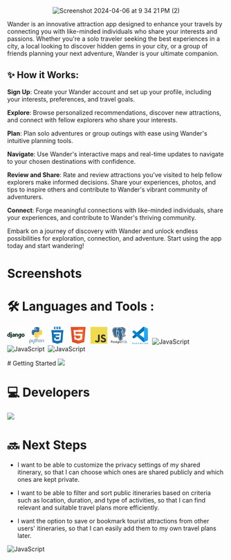 <p align="center">
<img width="655" alt="Screenshot 2024-04-06 at 9 34 21 PM (2)" src="https://github.com/jg0087/WANDER-DRAFT/assets/73007013/48c8441a-fbc9-4ec2-8894-24125d2b8b7c">
</p>  

Wander is an innovative attraction app designed to enhance your travels by connecting you with like-minded individuals who share your interests and passions. Whether you're a solo traveler seeking the best experiences in a city, a local looking to discover hidden gems in your city, or a group of friends planning your next adventure, Wander is your ultimate companion.

## :sparkles: How it Works:

**Sign Up**: Create your Wander account and set up your profile, including your interests, preferences, and travel goals.

**Explore**: Browse personalized recommendations, discover new attractions, and connect with fellow explorers who share your interests.

**Plan**: Plan solo adventures or group outings with ease using Wander's intuitive planning tools.

**Navigate**: Use Wander's interactive maps and real-time updates to navigate to your chosen destinations with confidence.

**Review and Share**: Rate and review attractions you've visited to help fellow explorers make informed decisions. Share your experiences, photos, and tips to inspire others and contribute to Wander's vibrant community of adventurers.

**Connect**: Forge meaningful connections with like-minded individuals, share your experiences, and contribute to Wander's thriving community.


Embark on a journey of discovery with Wander and unlock endless possibilities for exploration, connection, and adventure. Start using the app today and start wandering!


# Screenshots


# :hammer_and_wrench: Languages and Tools :
<div>

<img src="https://github.com/devicons/devicon/blob/master/icons/django/django-plain-wordmark.svg"  title="CSS3" alt="CSS" width="40" height="40"/>&nbsp;  <img src="https://github.com/devicons/devicon/blob/master/icons/python/python-original-wordmark.svg"  title="CSS3" alt="CSS" width="40" height="40"/>&nbsp;  <img src="https://github.com/devicons/devicon/blob/master/icons/css3/css3-plain-wordmark.svg"  title="CSS3" alt="CSS" width="40" height="40"/>&nbsp;  <img src="https://github.com/devicons/devicon/blob/master/icons/html5/html5-original.svg" title="HTML5" alt="HTML" width="40" height="40"/>&nbsp;  <img src="https://github.com/devicons/devicon/blob/master/icons/javascript/javascript-original.svg" title="JavaScript" alt="JavaScript" width="40" height="40"/>&nbsp;  <img src="https://github.com/devicons/devicon/blob/master/icons/postgresql/postgresql-original-wordmark.svg" title="JavaScript" alt="JavaScript" width="40" height="40"/>&nbsp;  <img src="https://github.com/devicons/devicon/blob/master/icons/vscode/vscode-original-wordmark.svg" title="JavaScript" alt="JavaScript" width="40" height="40"/>&nbsp;  <img src="https://user-images.githubusercontent.com/25181517/192108374-8da61ba1-99ec-41d7-80b8-fb2f7c0a4948.png" title="JavaScript" alt="JavaScript" width="40" height="40"/>&nbsp;  <img src="https://user-images.githubusercontent.com/25181517/189715289-df3ee512-6eca-463f-a0f4-c10d94a06b2f.png" title="JavaScript" alt="JavaScript" width="40" height="40"/>&nbsp;  <img src="https://cdn.brighttalk.com/ams/california/images/channel/19357/image_840418.png" title="JavaScript" alt="JavaScript" width="40" height="40"/>&nbsp;



</div>
# Getting Started
<a href="https://trello.com/invite/b/vIbzwvQu/ATTI980861938fa787aa7fc7b5670bf264f3604675FB/wander">
  <img src="Trello.png width="60" height="60"" />
</a>


# :computer: Developers

<a href="https://github.com/jg0087">
  <img src="355506597_10226248552993944_4723221575635202200_n.jpg" />
</a>



# :soon: Next Steps

- I want to be able to customize the privacy settings of my shared itinerary, so that I can choose which ones are shared publicly and which ones are kept private.

- I want to be able to filter and sort public itineraries based on criteria such as location, duration, and type of activities, so that I can find relevant and suitable travel plans more efficiently.

- I want the option to save or bookmark tourist attractions from other users' itineraries, so that I can easily add them to my own travel plans later.



<img src="https://forthebadge.com/images/badges/built-with-love.png" title="JavaScript" alt="JavaScript" width="200" height="20"/>&nbsp;


